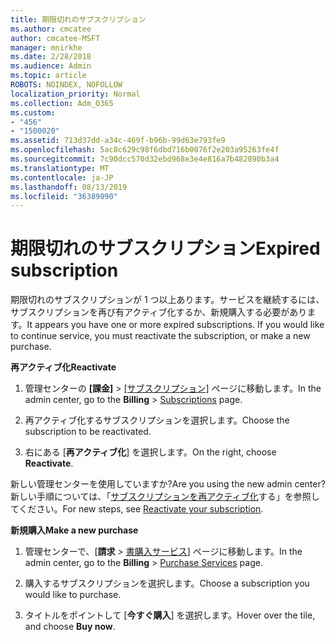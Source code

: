 ```yaml
---
title: 期限切れのサブスクリプション
ms.author: cmcatee
author: cmcatee-MSFT
manager: mnirkhe
ms.date: 2/28/2018
ms.audience: Admin
ms.topic: article
ROBOTS: NOINDEX, NOFOLLOW
localization_priority: Normal
ms.collection: Adm_O365
ms.custom:
- "456"
- "1500020"
ms.assetid: 713d37dd-a34c-469f-b96b-99d63e793fe9
ms.openlocfilehash: 5ac8c629c98f6dbd716b0076f2e203a95263fe4f
ms.sourcegitcommit: 7c90dcc570d32ebd968e3e4e816a7b482890b3a4
ms.translationtype: MT
ms.contentlocale: ja-JP
ms.lasthandoff: 08/13/2019
ms.locfileid: "36389090"
---
```

# <a name="expired-subscription"></a><span data-ttu-id="c347b-102">期限切れのサブスクリプション</span><span class="sxs-lookup"><span data-stu-id="c347b-102">Expired subscription</span></span>

<span data-ttu-id="c347b-p101">期限切れのサブスクリプションが 1 つ以上あります。サービスを継続するには、サブスクリプションを再び有アクティブ化するか、新規購入する必要があります。</span><span class="sxs-lookup"><span data-stu-id="c347b-p101">It appears you have one or more expired subscriptions. If you would like to continue service, you must reactivate the subscription, or make a new purchase.</span></span>
  
<span data-ttu-id="c347b-105">**再アクティブ化**</span><span class="sxs-lookup"><span data-stu-id="c347b-105">**Reactivate**</span></span>
  
1. <span data-ttu-id="c347b-106">管理センターの **[課金]** \> [[サブスクリプション]](https://go.microsoft.com/fwlink/p/?linkid=842054) ページに移動します。</span><span class="sxs-lookup"><span data-stu-id="c347b-106">In the admin center, go to the **Billing** \> [Subscriptions](https://go.microsoft.com/fwlink/p/?linkid=842054) page.</span></span>

2. <span data-ttu-id="c347b-107">再アクティブ化するサブスクリプションを選択します。</span><span class="sxs-lookup"><span data-stu-id="c347b-107">Choose the subscription to be reactivated.</span></span>

3. <span data-ttu-id="c347b-108">右にある [**再アクティブ化**] を選択します。</span><span class="sxs-lookup"><span data-stu-id="c347b-108">On the right, choose **Reactivate**.</span></span>

<span data-ttu-id="c347b-109">新しい管理センターを使用していますか?</span><span class="sxs-lookup"><span data-stu-id="c347b-109">Are you using the new admin center?</span></span> <span data-ttu-id="c347b-110">新しい手順については、「[サブスクリプションを再アクティブ化](https://docs.microsoft.com/en-us/office365/admin/subscriptions-and-billing/reactivate-your-subscription)する」を参照してください。</span><span class="sxs-lookup"><span data-stu-id="c347b-110">For new steps, see [Reactivate your subscription](https://docs.microsoft.com/en-us/office365/admin/subscriptions-and-billing/reactivate-your-subscription).</span></span>

<span data-ttu-id="c347b-111">**新規購入**</span><span class="sxs-lookup"><span data-stu-id="c347b-111">**Make a new purchase**</span></span>
  
1. <span data-ttu-id="c347b-112">管理センターで、[**請求** \> [書購入サービス](https://go.microsoft.com/fwlink/p/?linkid=868433)] ページに移動します。</span><span class="sxs-lookup"><span data-stu-id="c347b-112">In the admin center, go to the **Billing** \> [Purchase Services](https://go.microsoft.com/fwlink/p/?linkid=868433) page.</span></span>

2. <span data-ttu-id="c347b-113">購入するサブスクリプションを選択します。</span><span class="sxs-lookup"><span data-stu-id="c347b-113">Choose a subscription you would like to purchase.</span></span>

3. <span data-ttu-id="c347b-114">タイトルをポイントして [**今すぐ購入**] を選択します。</span><span class="sxs-lookup"><span data-stu-id="c347b-114">Hover over the tile, and choose **Buy now**.</span></span>